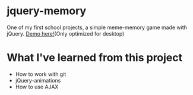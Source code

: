 # jquery-memory
One of my first school projects, a simple meme-memory game made with jQuery. 
[Demo here!](http://memorygame.elinkahn.se/)(Only optimized for desktop)

# What I've learned from this project
- How to work with git
- jQuery-animations
- How to use AJAX

